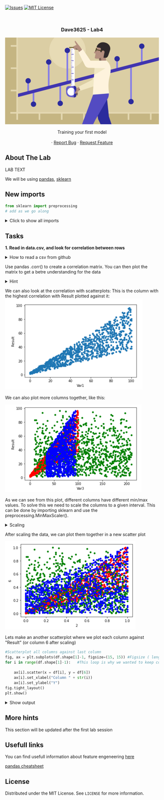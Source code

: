 <!-- PROJECT SHIELDS -->
<!--
*** I'm using markdown "reference style" links for readability.
*** Reference links are enclosed in brackets [ ] instead of parentheses ( ).
*** See the bottom of this document for the declaration of the reference variables
*** for contributors-url, forks-url, etc. This is an optional, concise syntax you may use.
*** https://www.markdownguide.org/basic-syntax/#reference-style-links
-->

[![Issues][issues-shield]][issues-url]
[![MIT License][license-shield]][license-url]




<!-- PROJECT LOGO -->
<br />
<h3 align="center">Dave3625 - Lab4</h3>
<p align="center">
  <a href="https://github.com/umaimehm/Intro_to_AI_2021/tree/main/Lab4">
    <img src="img/header.jpg" alt="Linear Regression" width="auto" height="auto">
  </a>

  

  <p align="center">
    Training your first model<br \>
    <br />
    ·
    <a href="https://github.com/umaimehm/Intro_to_AI_2021/issues">Report Bug</a>
    ·
    <a href="https://github.com/umaimehm/Intro_to_AI_2021/issues">Request Feature</a>
  </p>



<!-- ABOUT THE LAB -->
## About The Lab

LAB TEXT



We will be using [pandas][pandas-doc], [sklearn][sklearn-doc]



## New imports

```python
from sklearn import preprocessing
# add as we go along
```

<details>
  <summary>Click to show all imports</summary>

```python
import pandas as pd
import matplotlib.pyplot as plt
%matplotlib inline
from sklearn import preprocessing
```

</details>


## Tasks
**1. Read in data.csv, and look for correlation between rows**


<details>
  <summary>How to read a csv from github</summary>

```python
url = "TEXT"
#Find the raw url from the github repo
df = pd.read_csv(url)
```

</details>

Use pandas .corr() to create a correlation matrix.
You can then plot the matrix to get a betre understanding for the data

<details>
  <summary>Hint</summary>

```python
#corrMatrix is the variable where you saved the correlation matrix

#Standard corr plot
plt.matshow(corrMatrix)
plt.show()

#Another style of corr plot
corrMatrix.style.background_gradient(cmap='coolwarm')
```
*Check out [this page][cmap] for other cmap (color maps) for the plot.*

From the matrix, we can see that Var1 and Result is highly correlated. We can also see that Var3 might have a correlation.

![corrplot][corr]


</details>

We can also look at the correlation with scatterplots:
This is the column with the highest correlation with Result plotted against it:
![scatter-plot][scatter1]

We can also plot more columns together, like this:

![scatter-combo][scatter2]

As we can see from this plot, different columns have different min/max values. To solve this we need to scale the columns to a given interval.
This can be done by importing sklearn  and use the preprocessing.MinMaxScaler().


<details>
  <summary>Scaling</summary>

To scale a dataset, you can run:

```python
x = df.values #returns a numpy array
scaler = preprocessing.MinMaxScaler().fit(x)
x = scaler.transform(x)
df = pd.DataFrame(x)
#To keep column names do
#df[list(df.columns)] = scaler.transform(df)
#instead of line 3 and 4
#But we want to just have a numeric id for now, since it will help us later.
```

Output
  
![scaling][scale1]

If you want to unscale, do:

```python
x = df.values #returns a numpy array
x = scaler.inverse_transform(x)
df = pd.DataFrame(x)
df.head()
```

![scaling][scale2]

Tip: If you put the scaled dataset in df2, you can compare them easy.

</details>

After scaling the data, we can plot them together in a new scatter plot

![scatter-scaled][scatter3]

Lets make an another scatterplot where we plot each column against "Result" (or column 6 after scaling)

```python
#Scatterplot all columns against last column
fig, ax = plt.subplots(df.shape[1]-1, figsize=(15, 15)) #Figsize ( lenght, height )
for i in range(df.shape[1]-1):   #This loop is why we wanted to keep column name numeric, and not keep original names
    
    ax[i].scatter(x = df[i], y = df[6])
    ax[i].set_xlabel("Column " + str(i))
    ax[i].set_ylabel("Y")
fig.tight_layout()
plt.show()

```

<details>
  <summary>Show output</summary>
  
![scatter-combo][scatterall]
  
  </details>
  

## More hints

This section will be updated after the first lab session

## Usefull links
You can find usefull information about feature engeneering [here][feature-eng-tutorial]

[pandas cheatsheet][pandas-cheatsheet]

<!-- LICENSE -->
## License

Distributed under the MIT License. See `LICENSE` for more information.






<!-- MARKDOWN LINKS & IMAGES -->
<!-- https://www.markdownguide.org/basic-syntax/#reference-style-links -->
<!-- shields -->
[issues-shield]: https://img.shields.io/github/issues/umaimehm/Intro_to_AI_2021.svg?style=for-the-badge
[issues-url]: https://github.com/umaimehm/Intro_to_AI_2021/issues
[license-shield]: https://img.shields.io/github/license/othneildrew/Best-README-Template.svg?style=for-the-badge
[license-url]: https://github.com/umaimehm/Intro_to_AI_2021/blob/main/Lab1/LICENSE

<!-- images -->

[corr]: img/corr.png
[scatter1]: img/scatter1.png
[scatter2]: img/scatter2.png
[scatter3]: img/scatter3.png

[scatterall]: img/scatterall.PNG
[scale1]: img/scale1.png
[scale2]: img/scale2.png

<!-- documentation -->
[pandas-doc]: https://pandas.pydata.org/docs/reference/index.html#api
[numpy-doc]: https://numpy.org/doc/stable/
[seaborn-doc]: https://seaborn.pydata.org/api.html
[sklearn-doc]: https://scikit-learn.org/stable/modules/classes.html


<!-- tutorials -->
[feature-eng-tutorial]: https://github.com/PacktPublishing/Python-Feature-Engineering-Cookbook
[pandas-cheatsheet]: https://pandas.pydata.org/Pandas_Cheat_Sheet.pdf
[for-loop]: https://www.w3schools.com/python/python_for_loops.asp

<!-- links -->
[api-key]: https://frost.met.no/auth/requestCredentials.html
[regex]: https://www.geeksforgeeks.org/python-regex-cheat-sheet/
[solution]: solution.ipynb
[faker]: https://github.com/joke2k/faker
[laundromat]: https://github.com/navikt/laundromat
[frost]: https://frost.met.no/python_example.html
[cmap]: https://matplotlib.org/stable/tutorials/colors/colormaps.html


